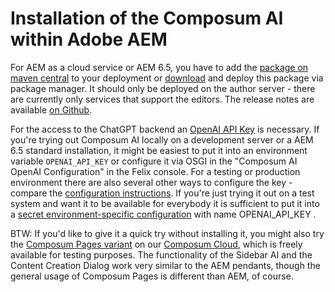 # Installation of the Composum AI within Adobe AEM

For AEM as a cloud service or AEM 6.5, you have to add the
[package on maven central](https://central.sonatype.com/artifact/com.composum.ai.aem/composum-ai.all) to your
deployment or [download](https://repo1.maven.org/maven2/com/composum/ai/aem/composum-ai.ui.apps/)
and deploy this package via package manager. It should only be deployed on the author server -
there are currently only services that support the editors.
The release notes are available
[on Github](https://github.com/ist-dresden/composum-AI/releases).

For the access to the ChatGPT backend an [OpenAI API Key](https://platform.openai.com/api-keys)
is necessary. If you're trying out Composum AI locally on a development server or a AEM 6.5 standard installation,
it might be easiest to put it into an environment variable `OPENAI_API_KEY` or configure it via
OSGI in the "Composum AI OpenAI Configuration" in the Felix console.
For a testing or production environment there are also several other ways to configure the key -
compare the [configuration instructions](configuration.md). If you're just trying it out on a test system and want
it to be available for everybody it is sufficient to put it into a
[secret environment-specific configuration](https://experienceleague.adobe.com/docs/experience-manager-cloud-service/content/implementing/using-cloud-manager/environment-variables.html?lang=en)
with name OPENAI_API_KEY .

BTW: If you'd like to give it a quick try without installing it, you might also try the
[Composum Pages variant](../composum-variant/) on our [Composum Cloud](https://cloud.composum.com),
which is freely available for testing purposes. The functionality of the Sidebar AI and the Content Creation Dialog
work very similar to the AEM pendants, though the general usage of Composum Pages is different than AEM, of course.
